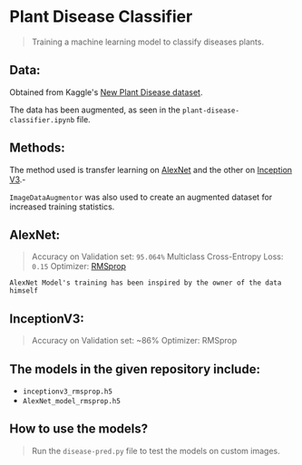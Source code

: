 # Plant Disease Classifier

> Training a machine learning model to classify diseases plants.

## Data:

Obtained from Kaggle's [New Plant Disease dataset](https://www.kaggle.com/vipoooool/new-plant-diseases-dataset).

The data has been augmented, as seen in the `plant-disease-classifier.ipynb` file.

## Methods:

The method used is transfer learning on [AlexNet](https://en.wikipedia.org/wiki/AlexNet) and the other on [Inception V3](https://en.wikipedia.org/wiki/Inceptionv3).-

`ImageDataAugmentor` was also used to create an augmented dataset for increased training statistics.

## AlexNet:
> Accuracy on Validation set: `95.064%`
> Multiclass Cross-Entropy Loss: `0.15`
> Optimizer: [RMSprop](https://golden.com/wiki/RMSprop)

`AlexNet Model's training has been inspired by the owner of the data himself`

## InceptionV3:
> Accuracy on Validation set: ~86%
> Optimizer: RMSprop

## The models in the given repository include:
* `inceptionv3_rmsprop.h5`
* `AlexNet_model_rmsprop.h5`

## How to use the models?
> Run the `disease-pred.py` file to test the models on custom images.
